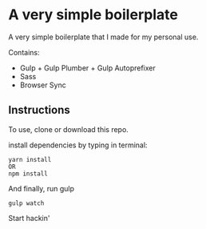# A very simple boilerplate

A very simple boilerplate that I made for my personal use.

Contains:

- Gulp + Gulp Plumber + Gulp Autoprefixer
- Sass 
- Browser Sync

## Instructions

To use, clone or download this repo.

install dependencies by typing in terminal:

```
yarn install
OR
npm install
```
And finally, run gulp

```
gulp watch
```

Start hackin'

